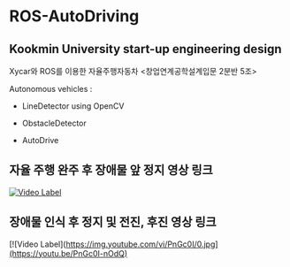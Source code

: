 # ROS-AutoDriving

## Kookmin University start-up engineering design

Xycar와 ROS를 이용한 자율주행자동차
<창업연계공학설계입문 2분반 5조>


Autonomous vehicles :

- LineDetector using OpenCV

- ObstacleDetector

- AutoDrive

## 자율 주행 완주 후 장애물 앞 정지 영상 링크
[![Video Label](http://img.youtube.com/vi/JnRaTO2-fpo/2.jpg)](https://www.youtube.com/watch?v=JnRaTO2-fpo?t=0s)

## 장애물 인식 후 정지 및 전진, 후진 영상 링크
[![Video Label](https://img.youtube.com/vi/PnGc0I/0.jpg](https://youtu.be/PnGc0I-nOdQ)
